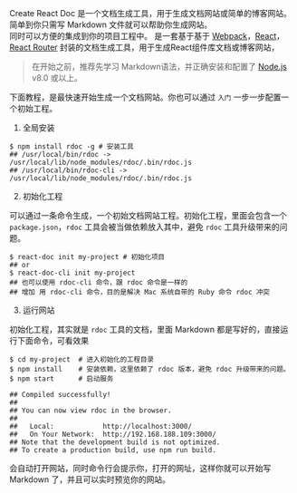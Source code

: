 <!--
title: 快速开始
sort: 1
-->

Create React Doc 是一个文档生成工具，用于生成文档网站或简单的博客网站。<br/>简单到你只需写 Markdown 文件就可以帮助你生成网站。<br/>同时可以方便的集成到你的项目工程中。 是一套基于基于 [Webpack](https://webpack.js.org/)，[React](https://reactjs.org/)，[React Router](https://reacttraining.com/react-router/web/guides/philosophy) 封装的文档生成工具，用于生成React组件库文档或博客网站，

> 在开始之前，推荐先学习 Markdown语法，并正确安装和配置了 [Node.js](https://nodejs.org) v8.0 或以上。

下面教程，是最快速开始生成一个文档网站。你也可以通过 `入门` 一步一步配置一个初始工程。

1. 全局安装

```shell
$ npm install rdoc -g # 安装工具
## /usr/local/bin/rdoc -> /usr/local/lib/node_modules/rdoc/.bin/rdoc.js
## /usr/local/bin/rdoc-cli -> /usr/local/lib/node_modules/rdoc/.bin/rdoc.js
```

2. 初始化工程

可以通过一条命令生成，一个初始文档网站工程。初始化工程，里面会包含一个 `package.json`，`rdoc` 工具会被当做依赖放入其中，避免 `rdoc` 工具升级带来的问题。

```shell
$ react-doc init my-project # 初始化项目
## or
$ react-doc-cli init my-project
## 也可以使用 rdoc-cli 命令，跟 rdoc 命令是一样的
## 增加 用 rdoc-cli 命令，目的是解决 Mac 系统自带的 Ruby 命令 rdoc 冲突
```

3. 运行网站

初始化工程，其实就是 `rdoc` 工具的文档，里面 Markdown 都是写好的，直接运行下面命令，可看效果

```shell
$ cd my-project  # 进入初始化的工程目录
$ npm install    # 安装依赖，这里依赖了 rdoc 版本，避免 rdoc 升级带来的问题。
$ npm start      # 启动服务

## Compiled successfully!
##
## You can now view rdoc in the browser.
##
##   Local:            http://localhost:3000/
##   On Your Network:  http://192.168.188.109:3000/
## Note that the development build is not optimized.
## To create a production build, use npm run build.
```

会自动打开网站，同时命令行会提示你，打开的网址，这样你就可以开始写 Markdown 了，并且可以实时预览你的网站。
